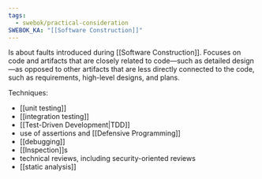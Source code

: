 ```yaml
---
tags:
  - swebok/practical-consideration
SWEBOK_KA: "[[Software Construction]]"
---
```

Is about faults introduced during [[Software Construction]]. Focuses on code and artifacts that are closely related to code—such as detailed design—as opposed to other artifacts that are less directly connected to the code, such as requirements, high-level designs, and plans.

Techniques:
- [[unit testing]]
- [[integration testing]]
- [[Test-Driven Development|TDD]]
- use of assertions and [[Defensive Programming]]
- [[debugging]]
- [[Inspection]]s
- technical reviews, including security-oriented reviews
- [[static analysis]]